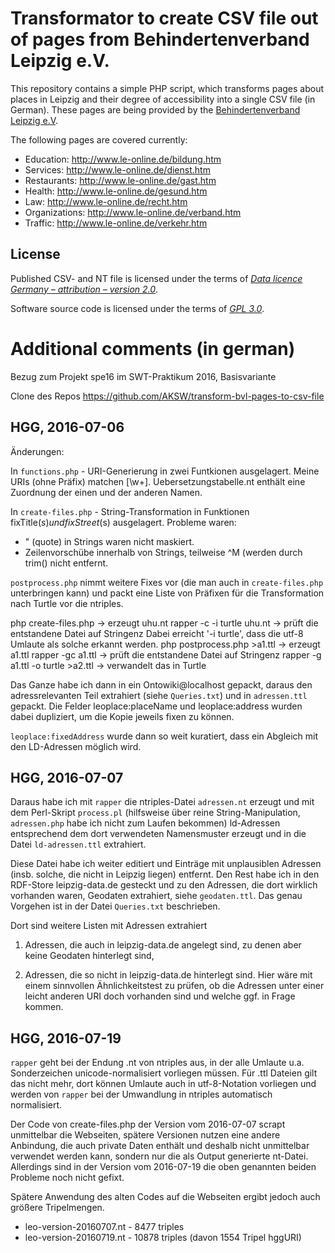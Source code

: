 # Transformator to create CSV file out of pages from Behindertenverband Leipzig e.V.

This repository contains a simple PHP script, which transforms pages about
places in Leipzig and their degree of accessibility into a single CSV file (in
German). These pages are being provided by the [Behindertenverband Leipzig
e.V](http://www.le-online.de/).

The following pages are covered currently:

* Education: http://www.le-online.de/bildung.htm
* Services: http://www.le-online.de/dienst.htm
* Restaurants: http://www.le-online.de/gast.htm
* Health: http://www.le-online.de/gesund.htm
* Law: http://www.le-online.de/recht.htm
* Organizations: http://www.le-online.de/verband.htm
* Traffic: http://www.le-online.de/verkehr.htm

## License

Published CSV- and NT file is licensed under the terms of [*Data licence
Germany – attribution – version 2.0*](https://www.govdata.de/dl-de/by-2-0).

Software source code is licensed under the terms of [*GPL
3.0*](http://www.gnu.org/licenses/gpl-3.0.en.html).

# Additional comments (in german)

Bezug zum Projekt spe16 im SWT-Praktikum 2016, Basisvariante

Clone des Repos https://github.com/AKSW/transform-bvl-pages-to-csv-file

## HGG, 2016-07-06

Änderungen: 

In `functions.php` - URI-Generierung in zwei Funtkionen ausgelagert.
Meine URIs (ohne Präfix) matchen [\w+].  Uebersetzungstabelle.nt
enthält eine Zuordnung der einen und der anderen Namen. 

In `create-files.php` - String-Transformation in Funktionen fixTitle($s) und
fixStreet($s) ausgelagert. Probleme waren: 

* " (quote) in Strings waren nicht maskiert.
* Zeilenvorschübe innerhalb von Strings, teilweise ^M (werden durch trim()
  nicht entfernt.

`postprocess.php` nimmt weitere Fixes vor (die man auch in `create-files.php`
unterbringen kann) und packt eine Liste von Präfixen für die Transformation
nach Turtle vor die ntriples.

php create-files.php                -> erzeugt uhu.nt
rapper -c -i turtle uhu.nt          -> prüft die entstandene Datei auf Stringenz
  Dabei erreicht '-i turtle', dass die utf-8 Umlaute als solche erkannt werden. 
php postprocess.php >a1.ttl         -> erzeugt a1.ttl
rapper -gc a1.ttl                   -> prüft die entstandene Datei auf Stringenz
rapper -g a1.ttl -o turtle >a2.ttl  -> verwandelt das in Turtle

Das Ganze habe ich dann in ein Ontowiki@localhost gepackt, daraus den
adressrelevanten Teil extrahiert (siehe `Queries.txt`) und in `adressen.ttl`
gepackt. Die Felder leoplace:placeName und leoplace:address wurden dabei
dupliziert, um die Kopie jeweils fixen zu können.

`leoplace:fixedAddress` wurde dann so weit kuratiert, dass ein Abgleich mit den
LD-Adressen möglich wird.

## HGG, 2016-07-07

Daraus habe ich mit `rapper` die ntriples-Datei `adressen.nt` erzeugt und mit
dem Perl-Skript `process.pl` (hilfsweise über reine String-Manipulation,
`adressen.php` habe ich nicht zum Laufen bekommen) ld-Adressen entsprechend dem
dort verwendeten Namensmuster erzeugt und in die Datei `ld-adressen.ttl`
extrahiert.  

Diese Datei habe ich weiter editiert und Einträge mit unplausiblen Adressen
(insb. solche, die nicht in Leipzig liegen) entfernt.  Den Rest habe ich in den
RDF-Store leipzig-data.de gesteckt und zu den Adressen, die dort wirklich
vorhanden waren, Geodaten extrahiert, siehe `geodaten.ttl`.  Das genau Vorgehen
ist in der Datei `Queries.txt` beschrieben.

Dort sind weitere Listen mit Adressen extrahiert

1) Adressen, die auch in leipzig-data.de angelegt sind, zu denen aber keine
   Geodaten hinterlegt sind,

2) Adressen, die so nicht in leipzig-data.de hinterlegt sind.  Hier wäre mit
   einem sinnvollen Ähnlichkeitstest zu prüfen, ob die Adressen unter einer
   leicht anderen URI doch vorhanden sind und welche ggf. in Frage kommen.  

## HGG, 2016-07-19

`rapper` geht bei der Endung .nt von ntriples aus, in der alle Umlaute
u.a.  Sonderzeichen unicode-normalisiert vorliegen müssen. Für .ttl
Dateien gilt das nicht mehr, dort können Umlaute auch in
utf-8-Notation vorliegen und werden von `rapper` bei der Umwandlung in
ntriples automatisch normalisiert.

Der Code von create-files.php der Version vom 2016-07-07 scrapt
unmittelbar die Webseiten, spätere Versionen nutzen eine andere
Anbindung, die auch private Daten enthält und deshalb nicht
unmittelbar verwendet werden kann, sondern nur die als Output
generierte nt-Datei.  Allerdings sind in der Version vom 2016-07-19
die oben genannten beiden Probleme noch nicht gefixt.

Spätere Anwendung des alten Codes auf die Webseiten ergibt jedoch auch
größere Tripelmengen.

* leo-version-20160707.nt - 8477 triples
* leo-version-20160719.nt - 10878 triples (davon 1554 Tripel hggURI)
